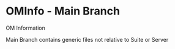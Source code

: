 # OMInfo - Main Branch
OM Information

Main Branch contains generic files not relative to Suite or Server
